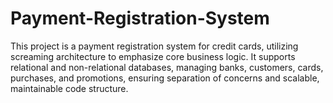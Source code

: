 # Payment-Registration-System
This project is a payment registration system for credit cards, utilizing screaming architecture to emphasize core business logic. It supports relational and non-relational databases, managing banks, customers, cards, purchases, and promotions, ensuring separation of concerns and scalable, maintainable code structure.
